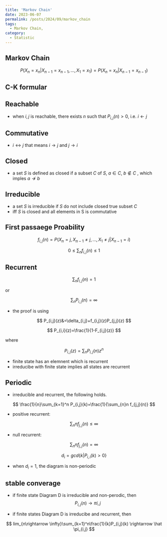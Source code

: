 ```yaml
---
title: 'Markov Chain'
date: 2023-06-07
permalink: /posts/2024/09/markov_chain
tags:
  - Markov Chain, 
category:
  - Statistic
---
```


## Markov Chain

$$
P(X_n=x_n|X_{n-1}=x_{n-1},\dots,X_{1}=x_1)=P(X_n=x_n|X_{n-1}=x_{n-1})
$$


## C-K formular



## Reachable
- when $i,j$ is reachable, there exists $n$ such that $P_{i,j}(n)>0$, i.e.  $i \leftarrow j$


## Commutative
- $i \leftrightarrow j$ that means $i \rightarrow j$ and $j \rightarrow i$

## Closed
- a set $S$ is defined as closed if a subset $C$ of $S$, $a \in C$, $b \notin C$ , which imples $a \not\to b$

## Irreducible
- a set $S$ is irreducible if $S$ do not include closed true subset $C$ 
- iff $S$ is closed and all elements in S is commutative


## First passaege Proability

$$ f_{i,j}(n)=P(X_n=j,X_{n-1}\not= j,\dots, X_1\not=j|X_{n-1}=i)$$

$$ 0\le \sum_{n} f_{i,j}(n) \le 1$$

## Recurrent
$$\sum_{n} f_{i,j}(n) =1$$

or

$$\sum_{n} P_{i,j}(n)=\infty$$


- the proof is using 

$$ 
P_{i,j}(z)&=\delta_{i,j}+f_{i,j}(z)P_{j,j}(z)
$$

$$
P_{i,i}(z)=\frac{1}{1-F_{i,j}(z)} 
$$

where 


$$P_{i,j}(z)=\sum_{n}P_{i,j}(n)z^n$$

- finite state has an elemnent which is recurrent
- irreducibe with finite state implies all states are recurrent

## Periodic

- irreducible and recurrent, the following holds.

$$
\frac{1}{n}\sum_{k=1}^n P_{i,j}(k)=\frac{1}{\sum_{n}n f_{j,j}(n)}
$$

- positive recurrent:

$$\sum_{n}n f_{j,j}(n) \le \infty
$$

- null recurrent:

$$\sum_{n}n f_{j,j}(n) = \infty
$$

$$d_i=gcd\{k|P_{i,i}(k)>0\}$$

- when $d_i=1$, the diagram is non-periodic

## stable converage
- if finite state Diagram D is irreducible and non-perodic, then 
$$
P_{i,j}(n) \rightarrow \pi{i,j}
$$

- if finite states Diagram D is irreducibe and recurrent, then 

$$
lim_{n\rightarrow \infty}\sum_{k=1}^n\frac{1}{k}P_{i,j}(k) \rightarrow \hat \pi_{i,j}
$$






